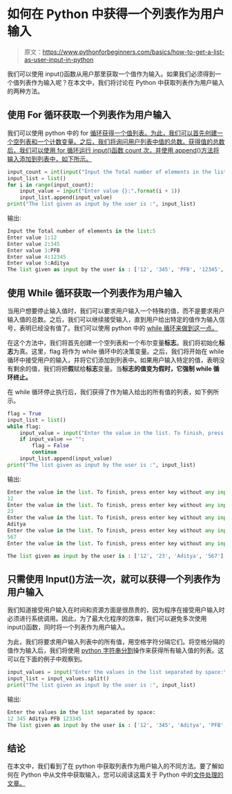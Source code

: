 # 如何在 Python 中获得一个列表作为用户输入

> 原文：<https://www.pythonforbeginners.com/basics/how-to-get-a-list-as-user-input-in-python>

我们可以使用 input()函数从用户那里获取一个值作为输入。如果我们必须得到一个值列表作为输入呢？在本文中，我们将讨论在 Python 中获取列表作为用户输入的两种方法。

## 使用 For 循环获取一个列表作为用户输入

我们可以使用 python 中的 for [循环获得一个值列表。为此，我们可以首先创建一个空列表和一个计数变量。之后，我们将询问用户列表中值的总数。获得值的总数后，我们可以使用 for 循环运行 input()函数 count 次，并使用 append()方法将输入添加到列表中，如下所示。](https://www.pythonforbeginners.com/basics/loops)

```py
input_count = int(input("Input the Total number of elements in the list:"))
input_list = list()
for i in range(input_count):
    input_value = input("Enter value {}:".format(i + 1))
    input_list.append(input_value)
print("The list given as input by the user is :", input_list)
```

输出:

```py
Input the Total number of elements in the list:5
Enter value 1:12
Enter value 2:345
Enter value 3:PFB
Enter value 4:12345
Enter value 5:Aditya
The list given as input by the user is : ['12', '345', 'PFB', '12345', 'Aditya']
```

## 使用 While 循环获取一个列表作为用户输入

当用户想要停止输入值时，我们可以要求用户输入一个特殊的值，而不是要求用户输入值的总数。之后，我们可以继续接受输入，直到用户给出特定的值作为输入信号，表明已经没有值了。我们可以使用 python 中的 [while 循环来做到这一点。](https://www.pythonforbeginners.com/loops/python-while-loop)

在这个方法中，我们将首先创建一个空列表和一个布尔变量**标志**。我们将初始化**标志**为真。这里，flag 将作为 while 循环中的决策变量。之后，我们将开始在 while 循环中接受用户的输入，并将它们添加到列表中。如果用户输入特定的值，表明没有剩余的值，我们将把**假**赋给**标志**变量。当**标志的值变为假时，它强制 while 循环终止。**

在 while 循环停止执行后，我们获得了作为输入给出的所有值的列表，如下例所示。

```py
flag = True
input_list = list()
while flag:
    input_value = input("Enter the value in the list. To finish, press enter key without any input:\n")
    if input_value == "":
        flag = False
        continue
    input_list.append(input_value)
print("The list given as input by the user is :", input_list)
```

输出:

```py
Enter the value in the list. To finish, press enter key without any input:
12
Enter the value in the list. To finish, press enter key without any input:
23
Enter the value in the list. To finish, press enter key without any input:
Aditya
Enter the value in the list. To finish, press enter key without any input:
567
Enter the value in the list. To finish, press enter key without any input:

The list given as input by the user is : ['12', '23', 'Aditya', '567']
```

## 只需使用 Input()方法一次，就可以获得一个列表作为用户输入

我们知道接受用户输入在时间和资源方面是很昂贵的，因为程序在接受用户输入时必须进行系统调用。因此，为了最大化程序的效率，我们可以避免多次使用 input()函数，同时将一个列表作为用户输入。

为此，我们将要求用户输入列表中的所有值，用空格字符分隔它们。将空格分隔的值作为输入后，我们将使用 [python 字符串分割](https://www.pythonforbeginners.com/dictionary/python-split)操作来获得所有输入值的列表。这可以在下面的例子中观察到。

```py
input_values = input("Enter the values in the list separated by space:\n")
input_list = input_values.split()
print("The list given as input by the user is :", input_list) 
```

输出:

```py
Enter the values in the list separated by space:
12 345 Aditya PFB 123345
The list given as input by the user is : ['12', '345', 'Aditya', 'PFB', '123345']
```

## 结论

在本文中，我们看到了在 python 中获取列表作为用户输入的不同方法。要了解如何在 Python 中从文件中获取输入，您可以阅读这篇关于 Python 中的[文件处理的文章。](https://www.pythonforbeginners.com/filehandling/file-handling-in-python)